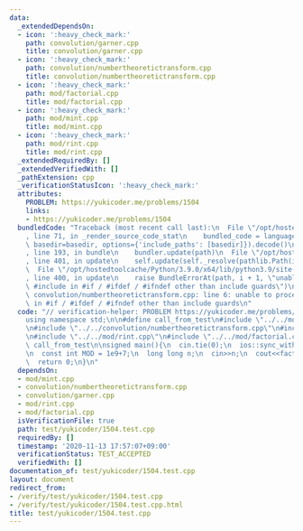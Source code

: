 ```yaml
---
data:
  _extendedDependsOn:
  - icon: ':heavy_check_mark:'
    path: convolution/garner.cpp
    title: convolution/garner.cpp
  - icon: ':heavy_check_mark:'
    path: convolution/numbertheoretictransform.cpp
    title: convolution/numbertheoretictransform.cpp
  - icon: ':heavy_check_mark:'
    path: mod/factorial.cpp
    title: mod/factorial.cpp
  - icon: ':heavy_check_mark:'
    path: mod/mint.cpp
    title: mod/mint.cpp
  - icon: ':heavy_check_mark:'
    path: mod/rint.cpp
    title: mod/rint.cpp
  _extendedRequiredBy: []
  _extendedVerifiedWith: []
  _pathExtension: cpp
  _verificationStatusIcon: ':heavy_check_mark:'
  attributes:
    PROBLEM: https://yukicoder.me/problems/1504
    links:
    - https://yukicoder.me/problems/1504
  bundledCode: "Traceback (most recent call last):\n  File \"/opt/hostedtoolcache/Python/3.9.0/x64/lib/python3.9/site-packages/onlinejudge_verify/documentation/build.py\"\
    , line 71, in _render_source_code_stat\n    bundled_code = language.bundle(stat.path,\
    \ basedir=basedir, options={'include_paths': [basedir]}).decode()\n  File \"/opt/hostedtoolcache/Python/3.9.0/x64/lib/python3.9/site-packages/onlinejudge_verify/languages/cplusplus.py\"\
    , line 193, in bundle\n    bundler.update(path)\n  File \"/opt/hostedtoolcache/Python/3.9.0/x64/lib/python3.9/site-packages/onlinejudge_verify/languages/cplusplus_bundle.py\"\
    , line 401, in update\n    self.update(self._resolve(pathlib.Path(included), included_from=path))\n\
    \  File \"/opt/hostedtoolcache/Python/3.9.0/x64/lib/python3.9/site-packages/onlinejudge_verify/languages/cplusplus_bundle.py\"\
    , line 400, in update\n    raise BundleErrorAt(path, i + 1, \"unable to process\
    \ #include in #if / #ifdef / #ifndef other than include guards\")\nonlinejudge_verify.languages.cplusplus_bundle.BundleErrorAt:\
    \ convolution/numbertheoretictransform.cpp: line 6: unable to process #include\
    \ in #if / #ifdef / #ifndef other than include guards\n"
  code: "// verification-helper: PROBLEM https://yukicoder.me/problems/1504\n\n#include<bits/stdc++.h>\n\
    using namespace std;\n\n#define call_from_test\n#include \"../../mod/mint.cpp\"\
    \n#include \"../../convolution/numbertheoretictransform.cpp\"\n#include \"../../convolution/garner.cpp\"\
    \n#include \"../../mod/rint.cpp\"\n#include \"../../mod/factorial.cpp\"\n#undef\
    \ call_from_test\n\nsigned main(){\n  cin.tie(0);\n  ios::sync_with_stdio(0);\n\
    \n  const int MOD = 1e9+7;\n  long long n;\n  cin>>n;\n  cout<<factorial(n,MOD)<<endl;\n\
    \  return 0;\n}\n"
  dependsOn:
  - mod/mint.cpp
  - convolution/numbertheoretictransform.cpp
  - convolution/garner.cpp
  - mod/rint.cpp
  - mod/factorial.cpp
  isVerificationFile: true
  path: test/yukicoder/1504.test.cpp
  requiredBy: []
  timestamp: '2020-11-13 17:57:07+09:00'
  verificationStatus: TEST_ACCEPTED
  verifiedWith: []
documentation_of: test/yukicoder/1504.test.cpp
layout: document
redirect_from:
- /verify/test/yukicoder/1504.test.cpp
- /verify/test/yukicoder/1504.test.cpp.html
title: test/yukicoder/1504.test.cpp
---
```

